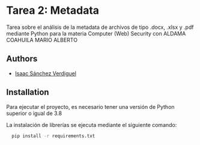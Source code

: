 
# Tarea 2: Metadata

Tarea sobre el análisis de la metadata de archivos de tipo .docx, .xlsx y .pdf mediante Python para la materia Computer (Web) Security con ALDAMA COAHUILA MARIO ALBERTO


## Authors

- [Isaac Sánchez Verdiguel](https://github.com/iscko5)



## Installation

Para ejecutar el proyecto, es necesario tener una versión de Python superior o igual de 3.8

La instalación de librerías se ejecuta mediante el siguiente comando:
```bash
  pip install -r requirements.txt
```
    

